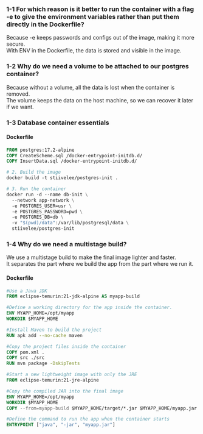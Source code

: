 ### 1-1 For which reason is it better to run the container with a flag -e to give the environment variables rather than put them directly in the Dockerfile?

Because -e keeps passwords and configs out of the image, making it more secure.  
With ENV in the Dockerfile, the data is stored and visible in the image.

### 1-2 Why do we need a volume to be attached to our postgres container?

Because without a volume, all the data is lost when the container is removed.  
The volume keeps the data on the host machine, so we can recover it later if we want.

### 1-3 Database container essentials

#### Dockerfile
```Dockerfile
FROM postgres:17.2-alpine
COPY CreateScheme.sql /docker-entrypoint-initdb.d/
COPY InsertData.sql /docker-entrypoint-initdb.d/

# 2. Build the image
docker build -t stiivelee/postgres-init .

# 3. Run the container
docker run -d --name db-init \
  --network app-network \
  -e POSTGRES_USER=usr \
  -e POSTGRES_PASSWORD=pwd \
  -e POSTGRES_DB=db \
  -v "$(pwd)/data":/var/lib/postgresql/data \
  stiivelee/postgres-init
```
### 1-4 Why do we need a multistage build?

We use a multistage build to make the final image lighter and faster.  
It separates the part where we build the app from the part where we run it.

#### Dockerfile
```dockerfile
#Use a Java JDK
FROM eclipse-temurin:21-jdk-alpine AS myapp-build

#Define a working directory for the app inside the container.
ENV MYAPP_HOME=/opt/myapp
WORKDIR $MYAPP_HOME

#Install Maven to build the project
RUN apk add --no-cache maven

#Copy the project files inside the container
COPY pom.xml .
COPY src ./src
RUN mvn package -DskipTests

#Start a new lightweight image with only the JRE
FROM eclipse-temurin:21-jre-alpine

#Copy the compiled JAR into the final image
ENV MYAPP_HOME=/opt/myapp
WORKDIR $MYAPP_HOME
COPY --from=myapp-build $MYAPP_HOME/target/*.jar $MYAPP_HOME/myapp.jar

#Define the command to run the app when the container starts
ENTRYPOINT ["java", "-jar", "myapp.jar"]
```